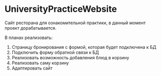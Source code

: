 # UniversityPracticeWebsite
Сайт ресторана для ознакомительной практики, в данный момент проект дорабатывается.

В планах реализовать:
1. Страницу бронирования с формой, которая будет подключена к БД
2. Подключить форму обратной связи к БД
3. Реализовать возможность добавления блюд в корзину
4. Реализовать саму корзину
5. Адаптировать сайт
